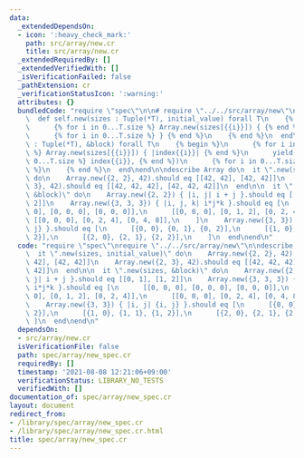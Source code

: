 ```yaml
---
data:
  _extendedDependsOn:
  - icon: ':heavy_check_mark:'
    path: src/array/new.cr
    title: src/array/new.cr
  _extendedRequiredBy: []
  _extendedVerifiedWith: []
  _isVerificationFailed: false
  _pathExtension: cr
  _verificationStatusIcon: ':warning:'
  attributes: {}
  bundledCode: "require \"spec\"\n\n# require \"../../src/array/new\"\nclass Array\n\
    \  def self.new(sizes : Tuple(*T), initial_value) forall T\n    {% begin %}\n\
    \      {% for i in 0...T.size %} Array.new(sizes[{{i}}]) { {% end %}\n      initial_value\n\
    \      {% for i in 0...T.size %} } {% end %}\n    {% end %}\n  end\n\n  def self.new(sizes\
    \ : Tuple(*T), &block) forall T\n    {% begin %}\n      {% for i in 0...T.size\
    \ %} Array.new(sizes[{{i}}]) { |index{{i}}| {% end %}\n      yield({% for i in\
    \ 0...T.size %} index{{i}}, {% end %})\n      {% for i in 0...T.size %} } {% end\
    \ %}\n    {% end %}\n  end\nend\n\ndescribe Array do\n  it \".new(sizes, initial_value)\"\
    \ do\n    Array.new({2, 2}, 42).should eq [[42, 42], [42, 42]]\n    Array.new({2,\
    \ 3}, 42).should eq [[42, 42, 42], [42, 42, 42]]\n  end\n\n  it \".new(sizes,\
    \ &block)\" do\n    Array.new({2, 2}) { |i, j| i + j }.should eq [[0, 1], [1,\
    \ 2]]\n    Array.new({3, 3, 3}) { |i, j, k| i*j*k }.should eq [\n      [[0, 0,\
    \ 0], [0, 0, 0], [0, 0, 0]],\n      [[0, 0, 0], [0, 1, 2], [0, 2, 4]],\n     \
    \ [[0, 0, 0], [0, 2, 4], [0, 4, 8]],\n    ]\n    Array.new({3, 3}) { |i, j| {i,\
    \ j} }.should eq [\n      [{0, 0}, {0, 1}, {0, 2}],\n      [{1, 0}, {1, 1}, {1,\
    \ 2}],\n      [{2, 0}, {2, 1}, {2, 2}],\n    ]\n  end\nend\n"
  code: "require \"spec\"\nrequire \"../../src/array/new\"\n\ndescribe Array do\n\
    \  it \".new(sizes, initial_value)\" do\n    Array.new({2, 2}, 42).should eq [[42,\
    \ 42], [42, 42]]\n    Array.new({2, 3}, 42).should eq [[42, 42, 42], [42, 42,\
    \ 42]]\n  end\n\n  it \".new(sizes, &block)\" do\n    Array.new({2, 2}) { |i,\
    \ j| i + j }.should eq [[0, 1], [1, 2]]\n    Array.new({3, 3, 3}) { |i, j, k|\
    \ i*j*k }.should eq [\n      [[0, 0, 0], [0, 0, 0], [0, 0, 0]],\n      [[0, 0,\
    \ 0], [0, 1, 2], [0, 2, 4]],\n      [[0, 0, 0], [0, 2, 4], [0, 4, 8]],\n    ]\n\
    \    Array.new({3, 3}) { |i, j| {i, j} }.should eq [\n      [{0, 0}, {0, 1}, {0,\
    \ 2}],\n      [{1, 0}, {1, 1}, {1, 2}],\n      [{2, 0}, {2, 1}, {2, 2}],\n   \
    \ ]\n  end\nend\n"
  dependsOn:
  - src/array/new.cr
  isVerificationFile: false
  path: spec/array/new_spec.cr
  requiredBy: []
  timestamp: '2021-08-08 12:21:06+09:00'
  verificationStatus: LIBRARY_NO_TESTS
  verifiedWith: []
documentation_of: spec/array/new_spec.cr
layout: document
redirect_from:
- /library/spec/array/new_spec.cr
- /library/spec/array/new_spec.cr.html
title: spec/array/new_spec.cr
---
```

